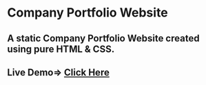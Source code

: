 # Company Portfolio Website
## A static Company Portfolio Website created using pure HTML &amp; CSS.

## Live Demo=> <a href="https://sannidhya-kushwaha.github.io/Company_Portfolio/">Click Here</a>

